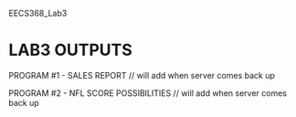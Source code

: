 EECS368_Lab3

# LAB3 OUTPUTS

PROGRAM #1 - SALES REPORT
  // will add when server comes back up

PROGRAM #2 - NFL SCORE POSSIBILITIES
  // will add when server comes back up
